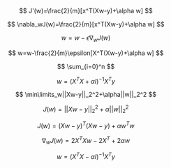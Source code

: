 $$
J'(w)=\frac{2}{m}[x^T(Xw-y)+\alpha w]
$$

$$
\nabla_wJ(w)=\frac{2}{m}[x^T(Xw-y)+\alpha w]
$$

$$
w=w-\epsilon \nabla_wJ(w)
$$

$$
w=w-\frac{2}{m}\epsilon[X^T(Xw-y)+\alpha w]
$$

$$
\sum_{i=0}^n
$$

$$
w=(X^TX+\alpha I)^{-1}X^Ty
$$

$$
\min\limits_w||Xw-y||_2^2+\alpha||w||_2^2
$$

$$
J(w)=||Xw-y||_2^2+\alpha||w||_2^2
$$

$$
J(w)=(Xw-y)^T(Xw-y)+\alpha w^Tw
$$

$$
\nabla_wJ(w)=2X^TXw-2X^T+2\alpha w
$$

$$
w=(X^TX-\alpha I)^{-1}X^Ty
$$

